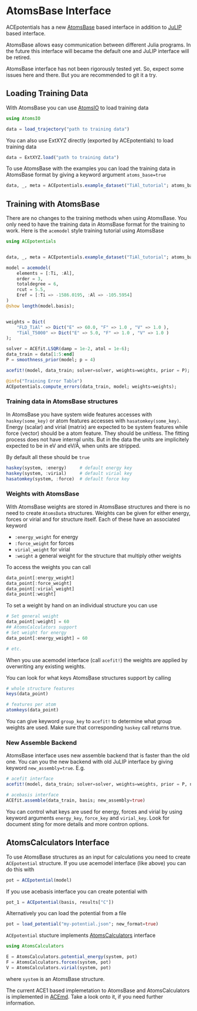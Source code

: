 # AtomsBase Interface

ACEpotentials has a new [AtomsBase](https://github.com/JuliaMolSim/AtomsBase.jl) based interface in addition to [JuLIP](https://github.com/JuliaMolSim/JuLIP.jl) based interface.

AtomsBase allows easy communication between different Julia programs. In the future this interface will became the default one and JuLIP interface will be retired.

AtomsBase interface has not been rigorously tested yet. So, expect some issues here and there. But you are recommended to git it a try.

## Loading Training Data

With AtomsBase you can use [AtomsIO](https://github.com/mfherbst/AtomsIO.jl) to load training data

```julia
using AtomsIO

data = load_trajectory("path to training data")
```

You can also use ExtXYZ directly (exported by ACEpotentials) to load training data

```julia
data = ExtXYZ.load("path to training data")
```

To use AtomsBase with the examples you can load the training data in AtomsBase format by giving a keyword argument `atoms_base=true`

```julia
data, _, meta = ACEpotentials.example_dataset("TiAl_tutorial"; atoms_base=true)
```

## Training with AtomsBase

There are no changes to the training methods when using AtomsBase. You only need to have the training data in AtomsBase format for the training to work. Here is the `acemodel` style training tutorial using AtomsBase

```julia
using ACEpotentials


data, _, meta = ACEpotentials.example_dataset("TiAl_tutorial"; atoms_base=true)

model = acemodel(
    elements = [:Ti, :Al],
	order = 3,
	totaldegree = 6,
	rcut = 5.5,
	Eref = [:Ti => -1586.0195, :Al => -105.5954]
)
@show length(model.basis);


weights = Dict(
    "FLD_TiAl" => Dict("E" => 60.0, "F" => 1.0 , "V" => 1.0 ),
    "TiAl_T5000" => Dict("E" => 5.0, "F" => 1.0 , "V" => 1.0 )
);

solver = ACEfit.LSQR(damp = 1e-2, atol = 1e-6);
data_train = data[1:5:end]
P = smoothness_prior(model; p = 4) 

acefit!(model, data_train; solver=solver, weights=weights, prior = P);

@info("Training Error Table")
ACEpotentials.compute_errors(data_train, model; weights=weights);
```

### Training data in AtomsBase structures

In AtomsBase you have system wide features accesses with `haskey(some_key)` or atom features accesses with `hasatomkey(some_key)`.
Energy (scalar) and virial (matrix) are expected to be system features while force (vector) should be a atom feature.
They should be unitless. The fitting process does not have internal units. But in the data the units are implicitely expected to be in eV and eV/Å, when units are stripped.

By default all these should be `true`

```julia
haskey(system, :energy)     # default energy key
haskey(system, :virial)     # default virial key
hasatomkey(system, :force)  # default force key
```

### Weights with AtomsBase

With AtomsBase weights are stored in AtomsBase structures and there is no need to create `AtomsData` structures. Weights can be given for either energy, forces or virial and for structure itself. Each of these have an associated keyword

- `:energy_weight` for energy
- `:force_weight` for forces
- `virial_weight` for virial
- `:weight` a general weight for the structure that multiply other weights

To access the weights you can call

```julia
data_point[:energy_weight]
data_point[:force_weight]
data_point[:virial_weight] 
data_point[:weight]
```

To set a weight by hand on an individual structure you can use

```julia
# Set general weight
data_point[:weight] = 60
## AtomsCalculators support
# Set weight for energy
data_point[:energy_weight] = 60

# etc.
```

When you use acemodel interface (call `acefit!`) the weights are applied by overwriting any existing weights.

You can look for what keys AtomsBase structures support by calling

```julia
# whole structure features
keys(data_point)

# features per atom
atomkeys(data_point)
```

You can give keyword `group_key` to `acefit!` to determine what group weights are used. Make sure that corresponding `haskey` call returns true.

### New Assemble Backend

AtomsBase interface uses new assemble backend that is faster than the old one. You can you the new backend with old JuLIP interface by giving keyword `new_assembly=true`. E.g.

```julia
# acefit interface
acefit!(model, data_train; solver=solver, weights=weights, prior = P, new_assembly=true);

# acebasis interface
ACEfit.assemble(data_train, basis; new_assembly=true)
```

You can control what keys are used for energy, forces and virial by using keyword arguments `energy_key`, `force_key` and `virial_key`.
Look for document sting for more details and more contron options.

## AtomsCalculators Interface

To use AtomsBase structures as an input for calculations you need to create `ACEpotential` structure. If you use acemodel interface (like above) you can do this with

```julia
pot = ACEpotential(model)
```

If you use acebasis interface you can create potential with

```julia
pot_1 = ACEpotential(basis, results["C"])
```

Alternatively you can load the potential from a file

```julia
pot = load_potential("my-potential.json"; new_format=true)
```

`ACEpotential` stucture implements [AtomsCalculators](https://github.com/JuliaMolSim/AtomsCalculators.jl)
interface

```julia
using AtomsCalculators

E = AtomsCalculators.potential_energy(system, pot)
F = AtomsCalculators.forces(system, pot)
V = AtomsCalculators.virial(system, pot)
```

where `system` is an AtomsBase structure.

The current ACE1 based implemetation to AtomsBase and AtomsCalculators is implemented in
[ACEmd](https://github.com/ACEsuit/ACEmd.jl). Take a look onto it, if you need further information.
